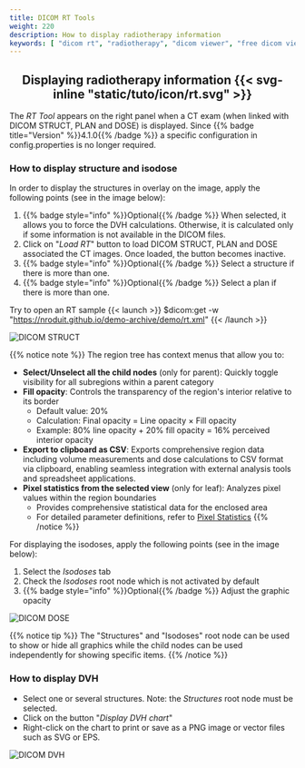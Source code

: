 ```yaml
---
title: DICOM RT Tools
weight: 220
description: How to display radiotherapy information
keywords: [ "dicom rt", "radiotherapy", "dicom viewer", "free dicom viewer", "open source dicom viewer" ]
---
```


## <center>Displaying radiotherapy information {{< svg-inline "static/tuto/icon/rt.svg" >}}</center>

The _RT Tool_ appears on the right panel when a CT exam (when linked with DICOM STRUCT, PLAN and DOSE) is displayed. Since {{% badge title="Version" %}}4.1.0{{% /badge %}} a specific configuration in config.properties is no longer required.

### How to display structure and isodose
In order to display the structures in overlay on the image, apply the following points (see in the image below):

1. {{% badge style="info" %}}Optional{{% /badge %}} When selected, it allows you to force the DVH calculations. Otherwise, it is calculated only if some information is not available in the DICOM files.
2. Click on "_Load RT_" button to load DICOM STRUCT, PLAN and DOSE associated the CT images. Once loaded, the button becomes inactive.
3. {{% badge style="info" %}}Optional{{% /badge %}} Select a structure if there is more than one.
4. {{% badge style="info" %}}Optional{{% /badge %}} Select a plan if there is more than one.

Try to open an RT sample {{< launch >}}
$dicom:get -w "https://nroduit.github.io/demo-archive/demo/rt.xml"
{{< /launch >}}

![DICOM STRUCT](/tuto/dicom-rt-struct.jpg?classes=shadow)
<br>

{{% notice note %}}
The region tree has context menus that allow you to:
* **Select/Unselect all the child nodes** (only for parent): Quickly toggle visibility for all subregions within a parent category
* **Fill opacity**: Controls the transparency of the region's interior relative to its border
    - Default value: 20%
    - Calculation: Final opacity = Line opacity × Fill opacity
    - Example: 80% line opacity + 20% fill opacity = 16% perceived interior opacity
* **Export to clipboard as CSV**: Exports comprehensive region data including volume measurements and dose calculations to CSV format via clipboard, enabling seamless integration with external analysis tools and spreadsheet applications.
* **Pixel statistics from the selected view** (only for leaf): Analyzes pixel values within the region boundaries
    - Provides comprehensive statistical data for the enclosed area
    - For detailed parameter definitions, refer to [Pixel Statistics](../draw-measure/#selected-measurement)
{{% /notice %}}


For displaying the isodoses, apply the following points (see in the image below):

1. Select the _Isodoses_ tab
2. Check the _Isodoses_ root node which is not activated by default
3. {{% badge style="info" %}}Optional{{% /badge %}} Adjust the graphic opacity

![DICOM DOSE](/tuto/dicom-rt-dose.jpg?classes=shadow)
<br>

{{% notice tip %}}
The "Structures" and "Isodoses" root node can be used to show or hide all graphics while the child nodes can be used independently for showing specific items.
{{% /notice %}}


### How to display DVH
* Select one or several structures. Note: the _Structures_ root node must be selected.
* Click on the button "_Display DVH chart_"
* Right-click on the chart to print or save as a PNG image or vector files such as SVG or EPS.

![DICOM DVH](/tuto/dicom-rt-dvh.jpg?classes=shadow)
<br>


